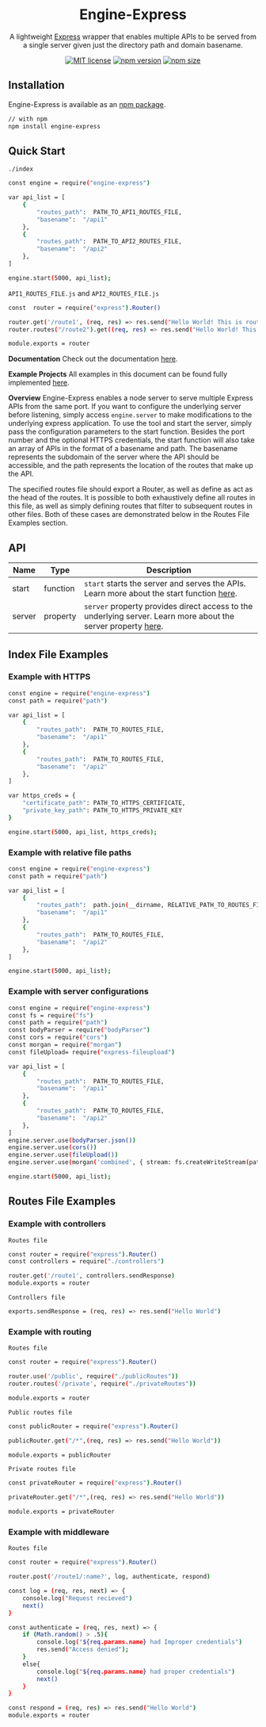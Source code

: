 <h1 align="center">Engine-Express</h1>

<div align="center">

A lightweight [Express](https://expressjs.com/) wrapper that enables multiple APIs to be served from a single server given just the directory path and domain basename.

[![MIT license](https://img.shields.io/badge/license-MIT-blue.svg)](https://github.com/matthewgferrari/engine-express/blob/main/LICENSE)
[![npm version](https://img.shields.io/npm/v/engine-express)](https://www.npmjs.com/package/express-engine)
[![npm size](https://img.shields.io/bundlephobia/min/engine-express)](https://github.com/matthewgferrari/engine-express/blob/main/src)

</div>

## Installation
Engine-Express is available as an [npm package](https://www.npmjs.com/package/engine-express).
```sh
// with npm
npm install engine-express
```
## Quick Start
`./index`
```sh
const engine = require("engine-express")

var api_list = [
	{
		"routes_path":  PATH_TO_API1_ROUTES_FILE,
		"basename":  "/api1"
	},
	{
		"routes_path":  PATH_TO_API2_ROUTES_FILE,
		"basename":  "/api2"
	},
]

engine.start(5000, api_list);
```

`API1_ROUTES_FILE.js` and `API2_ROUTES_FILE.js`
```sh
const  router = require("express").Router()

router.get('/route1', (req, res) => res.send("Hello World! This is route 1"))
router.routes("/route2").get((req, res) => res.send("Hello World! This is route 2"))

module.exports = router
```
   
**Documentation**
Check out the documentation [here](https://github.com/matthewgferrari/engine-express/blob/main/docs).

**Example Projects**
All examples in this document can be found fully implemented [here](https://github.com/matthewgferrari/engine-express/blob/main/example).

**Overview**
Engine-Express enables a node server to serve multiple Express APIs from the same port.  If you want to configure the underlying server before listening, simply access `engine.server` to make modifications to the underlying express application. To use the tool and start the server, simply pass the configuration parameters to the start function. Besides the port number and the optional HTTPS credentials, the start function will also take an array of APIs in the format of a basename and path. The basename represents the subdomain of the server where the API should be accessible, and the path represents the location of the routes that make up the API.

The specified routes file should export a Router, as well as define as act as the head of the routes. It is possible to both exhaustively define all routes in this file, as well as simply defining routes that filter to subsequent routes in other files. Both of these cases are demonstrated below in the Routes File Examples section.
## API
Name | Type | Description
-----|------|---------
start| function| `start` starts the server and serves the APIs. Learn more about the start function <a href = "/documentation">here</a>.
server| property| `server` property provides direct access to the underlying server. Learn more about the server property <a href = "/documentation">here</a>.

## Index File Examples
### Example with HTTPS
```sh
const engine = require("engine-express")
const path = require("path")

var api_list = [
	{
		"routes_path":  PATH_TO_ROUTES_FILE,
		"basename":  "/api1"
	},
	{
		"routes_path":  PATH_TO_ROUTES_FILE,
		"basename":  "/api2"
	},
]

var https_creds = {
    "certificate_path": PATH_TO_HTTPS_CERTIFICATE,
    "private_key_path": PATH_TO_HTTPS_PRIVATE_KEY
}

engine.start(5000, api_list, https_creds);
```
### Example with relative file paths
```sh
const engine = require("engine-express")
const path = require("path")

var api_list = [
	{
		"routes_path":  path.join(__dirname, RELATIVE_PATH_TO_ROUTES_FILE),
		"basename":  "/api1"
	},
	{
		"routes_path":  PATH_TO_ROUTES_FILE,
		"basename":  "/api2"
	},
]

engine.start(5000, api_list);
```
### Example with server configurations
```sh
const engine = require("engine-express")
const fs = require("fs")
const path = require("path")
const bodyParser = require("bodyParser")
const cors = require("cors")
const morgan = require("morgan")
const fileUpload= require("express-fileupload")

var api_list = [
	{
		"routes_path":  PATH_TO_ROUTES_FILE,
		"basename":  "/api1"
	},
	{
		"routes_path":  PATH_TO_ROUTES_FILE,
		"basename":  "/api2"
	},
]
engine.server.use(bodyParser.json())
engine.server.use(cors())
engine.server.use(fileUpload())
engine.server.use(morgan('combined', { stream: fs.createWriteStream(path.join(__dirname, '../engine-express.log'), { flags: 'a' }) }))

engine.start(5000, api_list);
```
## Routes File Examples
### Example with controllers

`Routes file`
```sh
const router = require("express").Router()
const controllers = require("./controllers")

router.get('/route1', controllers.sendResponse)
module.exports = router
```

`Controllers file`
```sh
exports.sendResponse = (req, res) => res.send("Hello World")
```
### Example with routing

`Routes file`
```sh
const router = require("express").Router()

router.use('/public', require("./publicRoutes"))
router.routes('/private', require("./privateRoutes"))

module.exports = router
```
`Public routes file`
```sh
const publicRouter = require("express").Router()

publicRouter.get("/*",(req, res) => res.send("Hello World"))

module.exports = publicRouter
```
`Private routes file`
```sh
const privateRouter = require("express").Router()

privateRouter.get("/*",(req, res) => res.send("Hello World"))

module.exports = privateRouter
```
### Example with middleware
`Routes file`
```sh
const router = require("express").Router()

router.post('/route1/:name?', log, authenticate, respond)

const log = (req, res, next) => {
	console.log("Request recieved")
	next()
}

const authenticate = (req, res, next) => {
	if (Math.random() > .5){
		console.log("${req.params.name} had Improper credentials")
		res.send("Access denied");
	}
	else{
		console.log("${req.params.name} had proper credentials")
		next()
	}
}

const respond = (req, res) => res.send("Hello World")
module.exports = router
```